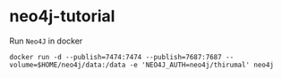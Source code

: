 # neo4j-tutorial

Run `Neo4J` in docker
	
	docker run -d --publish=7474:7474 --publish=7687:7687 --volume=$HOME/neo4j/data:/data -e 'NEO4J_AUTH=neo4j/thirumal' neo4j